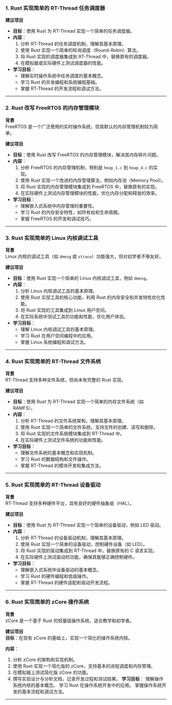 


### **1. Rust 实现简单的 RT-Thread 任务调度器**

**建议项目**  
- **目标**：使用 Rust 为 RT-Thread 实现一个简单的任务调度器。
- **内容**：
  1. 分析 RT-Thread 的任务调度机制，理解其基本原理。
  2. 使用 Rust 实现一个简单的轮询调度（Round-Robin）算法。
  3. 将 Rust 实现的调度器集成到 RT-Thread 中，替换原有的调度器。
  4. 在模拟器或实际硬件上测试调度器的性能。
- **学习目标**：
  - 理解实时操作系统中任务调度的基本概念。
  - 学习 Rust 的并发编程和系统编程基础。
  - 掌握 RT-Thread 的开发流程和调试方法。

---

### **2. Rust 改写 FreeRTOS 的内存管理模块**
**背景**  
FreeRTOS 是一个广泛使用的实时操作系统，但其默认的内存管理机制较为简单。

**建议项目**  
- **目标**：使用 Rust 改写 FreeRTOS 的内存管理模块，解决其内存碎片问题。
- **内容**：
  1. 分析 FreeRTOS 的内存管理机制，特别是 `heap_1.c` 到 `heap_4.c` 的实现。
  2. 使用 Rust 实现一个改进的内存管理算法，例如内存池（Memory Pool）。
  3. 将 Rust 实现的内存管理模块集成到 FreeRTOS 中，替换原有的实现。
  4. 在实际硬件上测试内存管理模块的性能，优化内存分配和释放的效率。
- **学习目标**：
  - 理解嵌入式系统中内存管理的重要性。
  - 学习 Rust 的内存安全特性，如所有权和生命周期。
  - 掌握 FreeRTOS 的开发和调试技巧。

---

### **3. Rust 实现简单的 Linux 内核调试工具**
**背景**  
Linux 内核的调试工具（如 `dmesg` 或 `strace`）功能强大，但对初学者不够友好。

**建议项目**  
- **目标**：使用 Rust 实现一个简单的 Linux 内核调试工具，例如 `dmesg`。
- **内容**：
  1. 分析 Linux 内核调试工具的基本原理。
  2. 使用 Rust 实现工具的核心功能，利用 Rust 的内存安全和并发特性优化性能。
  3. 将 Rust 实现的工具集成到 Linux 用户空间。
  4. 在实际系统中测试工具的功能和性能，优化用户体验。
- **学习目标**：
  - 理解 Linux 内核调试工具的基本原理。
  - 学习 Rust 在用户空间编程中的应用。
  - 掌握 Linux 系统编程和调试方法。

---

### **4. Rust 实现简单的 RT-Thread 文件系统**
**背景**  
RT-Thread 支持多种文件系统，但尚未有完整的 Rust 实现。

**建议项目**  
- **目标**：使用 Rust 为 RT-Thread 实现一个简单的内存文件系统（如 RAMFS）。
- **内容**：
  1. 分析 RT-Thread 的文件系统架构，理解其基本原理。
  2. 使用 Rust 实现一个简单的文件系统，支持文件的创建、读写和删除。
  3. 将 Rust 实现的文件系统模块集成到 RT-Thread 中。
  4. 在实际硬件上测试文件系统的功能和性能。
- **学习目标**：
  - 理解文件系统的基本概念和实现机制。
  - 学习 Rust 的数据结构和文件操作。
  - 掌握 RT-Thread 的模块开发和集成方法。

---

### **5. Rust 实现简单的 RT-Thread 设备驱动**
**背景**  
RT-Thread 支持多种硬件平台，具有良好的硬件抽象层（HAL）。

**建议项目**  
- **目标**：使用 Rust 为 RT-Thread 实现一个简单的设备驱动，例如 LED 驱动。
- **内容**：
  1. 分析 RT-Thread 的设备驱动机制，理解其基本原理。
  2. 使用 Rust 实现一个简单的设备驱动，控制硬件设备（如 LED）。
  3. 将 Rust 实现的驱动集成到 RT-Thread 中，替换原有的 C 语言实现。
  4. 在实际硬件上测试驱动的功能，确保其能够正确控制硬件。
- **学习目标**：
  - 理解嵌入式系统中设备驱动的基本概念。
  - 学习 Rust 的硬件编程和低级操作。
  - 掌握 RT-Thread 的硬件适配和驱动开发流程。

---

### **6. Rust 实现简单的 zCore 操作系统**
**背景**  
zCore 是一个基于 Rust 的轻量级操作系统，适合教学和初学者。

**建议项目**  
 **目标**：在现有 zCore 的基础上，实现一个简化的操作系统内核。
 
 **内容**：
  1. 分析 zCore 的架构和实现机制。
  2. 使用 Rust 实现一个简化版的 zCore，支持基本的进程调度和内存管理。
  3. 在模拟器上测试简化版 zCore 的功能。
  4. 撰写实验设计与分析文档，记录开发过程和测试结果。
 **学习目标**：
   理解操作系统内核的基本概念。
   学习 Rust 在操作系统开发中的应用。
   掌握操作系统开发的基本流程和调试方法。

---

